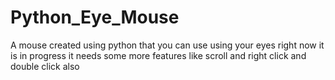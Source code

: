# Python_Eye_Mouse
A mouse created using python that you can use using your eyes right now it is in progress it needs some more features like scroll and right click and double click also 
